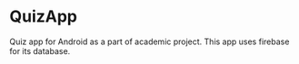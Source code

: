 # QuizApp
Quiz app for Android as a part of academic project. This app uses firebase for its database.

